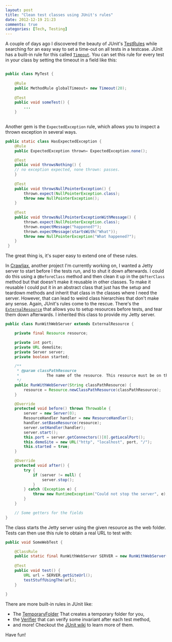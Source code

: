 ```yaml
---
layout: post
title: "Clean test classes using JUnit's rules"
date: 2012-12-19 21:23
comments: true
categories: [Tech, Testing]
---
```

A couple of days ago I discovered the beauty of JUnit's [TestRules](http://kentbeck.github.com/junit/javadoc/4.10/org/junit/rules/TestRule.html) while searching for an easy way to set a time-out on all tests in a testcase. JUnit has a built-in rule for this called [`Timeout`](http://kentbeck.github.com/junit/javadoc/4.10/org/junit/rules/Timeout.html). You can set this rule for every test in your class by setting the timeout in a field like this:

```java Setting a Timeout Rule http://kentbeck.github.com/junit/javadoc/4.10/org/junit/rules/Timeout.html View the Javadoc

public class MyTest {
	
	@Rule
	public MethodRule globalTimeout= new Timeout(20);
	
	@Test
	public void someTest() {
		...
	}
	
```
Another gem is the `ExpectedException` rule, which allows you to inspect a thrown exception in several ways.

```java Inspecting excptions http://kentbeck.github.com/junit/javadoc/4.10/org/junit/rules/ExpectedException.html View the Javadoc
public static class HasExpectedException {
	@Rule
	public ExpectedException thrown= ExpectedException.none();

	@Test
	public void throwsNothing() {
	// no exception expected, none thrown: passes.
	}
 
 	@Test
    public void throwsNullPointerException() {
		thrown.expect(NullPointerException.class);
		throw new NullPointerException();
	}
 
	@Test
	public void throwsNullPointerExceptionWithMessage() {
		thrown.expect(NullPointerException.class);
		thrown.expectMessage("happened?");
		thrown.expectMessage(startsWith("What"));
		throw new NullPointerException("What happened?");
	}
 }
```

The great thing is, it's super easy to extend one of these rules. 

<!--more-->

In [Crawljax](https://github.com/crawljax/crawljax), another project I'm currently working on, I wanted a Jetty server to start before I the tests run, and to shut it down afterwards. I could do this using a `@BeforeClass` method and then clean it up in the `@AfterClass` method but that doesn't make it reusable in other classes. To make it reusable I could put it in an abstract class that just has the setup and teardown methods and inherit that class in the classes where I need the server. However, that can lead to weird class hierarchies that don't make any sense. Again, JUnit's rules come to the rescue. There's the [`ExternalResource`](http://kentbeck.github.com/junit/javadoc/4.10/org/junit/rules/ExternalResource.html) that allows you to setup resources before tests, and tear them down afterwards. I inherited this class to provide my Jetty server.

```java Rule to start a Jetty Server https://github.com/crawljax/crawljax/blob/4b3a3f44c946b32c1dee5fa14960764c90393666/src/test/java/com/crawljax/demo/RunWithWebServer.java View on GitHub
public class RunWithWebServer extends ExternalResource {

	private final Resource resource;

	private int port;
	private URL demoSite;
	private Server server;
	private boolean started;

	/**
	 * @param classPathResource
	 *            The name of the resource. This resource must be on the test or regular classpath.
	 */
	public RunWithWebServer(String classPathResource) {
		resource = Resource.newClassPathResource(classPathResource);
	}

	@Override
	protected void before() throws Throwable {
		server = new Server(0);
		ResourceHandler handler = new ResourceHandler();
		handler.setBaseResource(resource);
		server.setHandler(handler);
		server.start();
		this.port = server.getConnectors()[0].getLocalPort();
		this.demoSite = new URL("http", "localhost", port, "/");
		this.started = true;
	}

	@Override
	protected void after() {
		try {
			if (server != null) {
				server.stop();
			}
		} catch (Exception e) {
			throw new RuntimeException("Could not stop the server", e);
		}
	}

	// Some getters for the fields
}
```

The class starts the Jetty server using the given resource as the web folder. Tests can then use this rule to obtain a real URL to test with:

```java Using the webserver. https://github.com/crawljax/crawljax/blob/4b3a3f44c946b32c1dee5fa14960764c90393666/src/test/java/com/crawljax/core/CandidateElementExtractorTest.java Usage example
public void SomeWebTest {

	@ClassRule
	public static final RunWithWebServer SERVER = new RunWithWebServer("/site/crawler");
	
	@Test
	public void test() {
		URL url = SERVER.getSiteUrl();
		testStuffUsingThe(url);	
	}
	
}
```

There are more built-in rules in JUnit like:

* The [TemporaryFolder](http://kentbeck.github.com/junit/javadoc/4.10/org/junit/rules/TemporaryFolder.html) That creates a temporary folder for you,
* the [Verifier](http://kentbeck.github.com/junit/javadoc/4.10/org/junit/rules/Verifier.html) that can verify some invariant after each test method,
* and more! Checkout the [JUnit wiki](https://github.com/KentBeck/junit/wiki/Rules) to learn more of them.

Have fun!